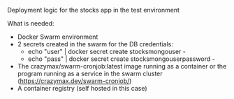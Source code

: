 Deployment logic for the stocks app in the test environment

What is needed:
 - Docker Swarm environment
 - 2 secrets created in the swarm for the DB credentials:
   - echo "user" | docker secret create stocksmongouser -
   - echo "pass" | docker secret create stocksmongouserpassword -
 - The crazymax/swarm-cronjob:latest image running as a container or the program running as a service in the swarm cluster (https://crazymax.dev/swarm-cronjob/)
 - A container registry (self hosted in this case)